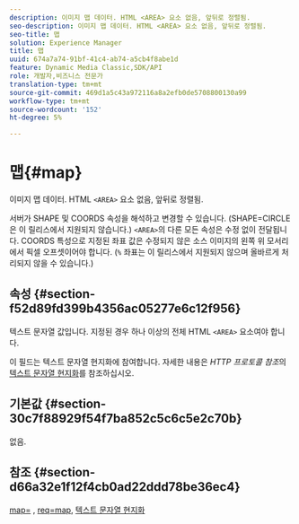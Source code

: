 ```yaml
---
description: 이미지 맵 데이터. HTML <AREA> 요소 없음, 앞뒤로 정렬됨.
seo-description: 이미지 맵 데이터. HTML <AREA> 요소 없음, 앞뒤로 정렬됨.
seo-title: 맵
solution: Experience Manager
title: 맵
uuid: 674a7a74-91bf-41c4-ab74-a5cb4f8abe1d
feature: Dynamic Media Classic,SDK/API
role: 개발자,비즈니스 전문가
translation-type: tm+mt
source-git-commit: 469d1a5c43a972116a8a2efb0de5708800130a99
workflow-type: tm+mt
source-wordcount: '152'
ht-degree: 5%

---
```



# 맵{#map}

이미지 맵 데이터. HTML `<AREA>` 요소 없음, 앞뒤로 정렬됨.

서버가 SHAPE 및 COORDS 속성을 해석하고 변경할 수 있습니다. (SHAPE=CIRCLE은 이 릴리스에서 지원되지 않습니다.) `<AREA>`의 다른 모든 속성은 수정 없이 전달됩니다. COORDS 특성으로 지정된 좌표 값은 수정되지 않은 소스 이미지의 왼쪽 위 모서리에서 픽셀 오프셋이어야 합니다. (`%` 좌표는 이 릴리스에서 지원되지 않으며 올바르게 처리되지 않을 수 있습니다.)

## 속성 {#section-f52d89fd399b4356ac05277e6c12f956}

텍스트 문자열 값입니다. 지정된 경우 하나 이상의 전체 HTML `<AREA>` 요소여야 합니다.

이 필드는 텍스트 문자열 현지화에 참여합니다. 자세한 내용은 *HTTP 프로토콜 참조*&#x200B;의 [텍스트 문자열 현지화](/help/aem-is-ir-api/is-api/http-ref/image-serving-api-ref/c-http-protocol-reference/c-syntax-and-features/r-text-string-localization.md)를 참조하십시오.

## 기본값 {#section-30c7f88929f54f7ba852c5c6c5e2c70b}

없음.

## 참조 {#section-d66a32e1f12f4cb0ad22ddd78be36ec4}

[map=](/help/aem-is-ir-api/is-api/http-ref/image-serving-api-ref/c-http-protocol-reference/c-command-reference/r-map.md) ,  [req=map](/help/aem-is-ir-api/is-api/http-ref/image-serving-api-ref/c-http-protocol-reference/c-command-reference/r-req/r-req.md),  [텍스트 문자열 현지화](/help/aem-is-ir-api/is-api/http-ref/image-serving-api-ref/c-http-protocol-reference/c-syntax-and-features/r-text-string-localization.md)
